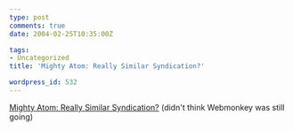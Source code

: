 ```yaml
---
type: post
comments: true
date: 2004-02-25T10:35:00Z

tags:
- Uncategorized
title: 'Mighty Atom: Really Similar Syndication?'

wordpress_id: 532
---
```


[Mighty Atom: Really Similar Syndication?](http://hotwired.lycos.com/webmonkey/04/10/index1a.html) (didn't think Webmonkey was still going)
